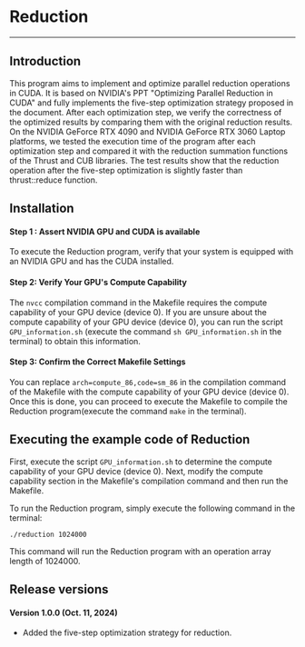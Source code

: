 # Reduction

-------------------

## Introduction

This program aims to implement and optimize parallel reduction operations in CUDA. It is based on NVIDIA's PPT "Optimizing Parallel Reduction in CUDA" and fully implements the five-step optimization strategy proposed in the document. After each optimization step, we verify the correctness of the optimized results by comparing them with the original reduction results. On the NVIDIA GeForce RTX 4090 and NVIDIA GeForce RTX 3060 Laptop platforms, we tested the execution time of the program after each optimization step and compared it with the reduction summation functions of the Thrust and CUB libraries. The test results show that the reduction operation after the five-step optimization is slightly faster than thrust::reduce function.

## Installation
#### Step 1 : Assert NVIDIA GPU and CUDA is available
To execute the Reduction program, verify that your system is equipped with an NVIDIA GPU and has the CUDA installed.

#### Step 2: Verify Your GPU's Compute Capability
The `nvcc` compilation command in the Makefile requires the compute capability of your GPU device (device 0). If you are unsure about the compute capability of your GPU device (device 0), you can run the script `GPU_information.sh` (execute the command `sh GPU_information.sh` in the terminal) to obtain this information.

#### Step 3: Confirm the Correct Makefile Settings
You can replace `arch=compute_86,code=sm_86` in the compilation command of the Makefile with the compute capability of your GPU device (device 0). Once this is done, you can proceed to execute the Makefile to compile the Reduction program(execute the command `make` in the terminal).

## Executing the example code of Reduction
First, execute the script `GPU_information.sh` to determine the compute capability of your GPU device (device 0). Next, modify the compute capability section in the Makefile's compilation command and then run the Makefile.

To run the Reduction program, simply execute the following command in the terminal:

```
./reduction 1024000
```

This command will run the Reduction program with an operation array length of 1024000.

## Release versions

#### <p align='left'>Version 1.0.0 (Oct. 11, 2024) </p>

* Added the five-step optimization strategy for reduction.
